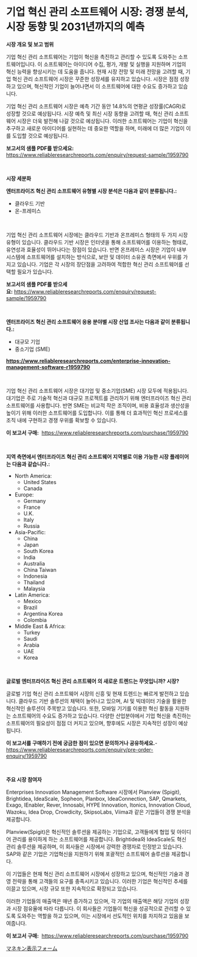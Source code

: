 <p><h1>기업 혁신 관리 소프트웨어 시장: 경쟁 분석, 시장 동향 및 2031년까지의 예측</h1></p><p><strong>시장 개요 및 보고 범위</strong></p>
<p><p>기업 혁신 관리 소프트웨어는 기업이 혁신을 촉진하고 관리할 수 있도록 도와주는 소프트웨어입니다. 이 소프트웨어는 아이디어 수집, 평가, 개발 및 실행을 지원하며 기업의 혁신 능력을 향상시키는 데 도움을 줍니다. 현재 시장 전망 및 미래 전망을 고려할 때, 기업 혁신 관리 소프트웨어 시장은 꾸준한 성장세를 유지하고 있습니다. 시장은 점점 성장하고 있으며, 혁신적인 기업이 늘어나면서 이 소프트웨어에 대한 수요도 증가하고 있습니다. </p><p>기업 혁신 관리 소프트웨어 시장은 예측 기간 동안 14.8%의 연평균 성장률(CAGR)로 성장할 것으로 예상됩니다. 시장 예측 및 최신 시장 동향을 고려할 때, 혁신 관리 소프트웨어 시장은 더욱 발전해 나갈 것으로 예상됩니다. 이러한 소프트웨어는 기업이 혁신을 추구하고 새로운 아이디어를 실현하는 데 중요한 역할을 하며, 미래에 더 많은 기업이 이를 도입할 것으로 예상됩니다.</p></p>
<p><strong>보고서의 샘플 PDF를 받으세요:</strong> <a href="https://www.reliableresearchreports.com/enquiry/request-sample/1959790">https://www.reliableresearchreports.com/enquiry/request-sample/1959790</a></p>
<p>&nbsp;</p>
<p><strong>시장 세분화</strong></p>
<p><strong>엔터프라이즈 혁신 관리 소프트웨어 유형별 시장 분석은 다음과 같이 분류됩니다.:</strong></p>
<p><ul><li>클라우드 기반</li><li>온-프레미스</li></ul></p>
<p>&nbsp;</p>
<p><p>기업 혁신 관리 소프트웨어 시장에는 클라우드 기반과 온프레미스 형태의 두 가지 시장 유형이 있습니다. 클라우드 기반 시장은 인터넷을 통해 소프트웨어를 이용하는 형태로, 유연성과 효율성이 뛰어나다는 장점이 있습니다. 반면 온프레미스 시장은 기업이 내부 시스템에 소프트웨어를 설치하는 방식으로, 보안 및 데이터 소유권 측면에서 우위를 가지고 있습니다. 기업은 각 시장의 장단점을 고려하여 적합한 혁신 관리 소프트웨어를 선택할 필요가 있습니다.</p></p>
<p><strong>보고서의 샘플 PDF를 받으세요:</strong>&nbsp;<a href="https://www.reliableresearchreports.com/enquiry/request-sample/1959790">https://www.reliableresearchreports.com/enquiry/request-sample/1959790</a></p>
<p>&nbsp;</p>
<p><strong> 엔터프라이즈 혁신 관리 소프트웨어 응용 분야별 시장 산업 조사는 다음과 같이 분류됩니다.:</strong></p>
<p><ul><li>대규모 기업</li><li>중소기업 (SME)</li></ul></p>
<p><strong><a href="https://www.reliableresearchreports.com/enterprise-innovation-management-software-r1959790">https://www.reliableresearchreports.com/enterprise-innovation-management-software-r1959790</a></strong></p>
<p>&nbsp;</p>
<p><p>기업 혁신 관리 소프트웨어 시장은 대기업 및 중소기업(SME) 시장 모두에 적용됩니다. 대기업은 주로 기술적 혁신과 대규모 프로젝트를 관리하기 위해 엔터프라이즈 혁신 관리 소프트웨어를 사용합니다. 반면 SME는 비교적 작은 조직이며, 비용 효율성과 생산성을 높이기 위해 이러한 소프트웨어를 도입합니다. 이를 통해 더 효과적인 혁신 프로세스를 조직 내에 구현하고 경쟁 우위를 확보할 수 있습니다.</p></p>
<p><strong>이 보고서 구매:</strong>&nbsp; <a href="https://www.reliableresearchreports.com/purchase/1959790">https://www.reliableresearchreports.com/purchase/1959790</a></p>
<p>&nbsp;</p>
<p><strong>지역 측면에서 엔터프라이즈 혁신 관리 소프트웨어 지역별로 이용 가능한 시장 플레이어는 다음과 같습니다.:</strong></p>
<p><ul>
    <li>
        North America:
        <ul>
            <li>United States</li>
            <li>Canada</li>
        </ul>
    </li>
    <li>
        Europe:
        <ul>
            <li>Germany</li>
            <li>France</li>
            <li>U.K.</li>
            <li>Italy</li>
            <li>Russia</li>
        </ul>
    </li>
    <li>
        Asia-Pacific:
        <ul>
            <li>China</li>
            <li>Japan</li>
            <li>South Korea</li>
            <li>India</li>
            <li>Australia</li>
            <li>China Taiwan</li>
            <li>Indonesia</li>
            <li>Thailand</li>
            <li>Malaysia</li>
        </ul>
    </li>
    <li>
        Latin America:
        <ul>
            <li>Mexico</li>
            <li>Brazil</li>
            <li>Argentina Korea</li>
            <li>Colombia</li>
        </ul>
    </li>
    <li>
        Middle East & Africa:
        <ul>
            <li>Turkey</li>
            <li>Saudi</li>
            <li>Arabia</li>
            <li>UAE</li>
            <li>Korea</li>
        </ul>
    </li>
    </ul></p>
<p>&nbsp;</p>
<p><strong>글로벌 엔터프라이즈 혁신 관리 소프트웨어 의 새로운 트렌드는 무엇입니까? 시장?</strong></p>
<p><p>글로벌 기업 혁신 관리 소프트웨어 시장의 신흥 및 현재 트렌드는 빠르게 발전하고 있습니다. 클라우드 기반 솔루션의 채택이 늘어나고 있으며, AI 및 빅데이터 기술을 활용한 혁신적인 솔루션이 주목받고 있습니다. 또한, 모바일 기기를 이용한 혁신 활동을 지원하는 소프트웨어의 수요도 증가하고 있습니다. 다양한 산업분야에서 기업 혁신을 촉진하는 소프트웨어의 필요성이 점점 더 커지고 있으며, 향후에도 시장은 지속적인 성장이 예상됩니다.</p></p>
<p><strong>이 보고서를 구매하기 전에 궁금한 점이 있으면 문의하거나 공유하세요.</strong>- <a href="https://www.reliableresearchreports.com/enquiry/pre-order-enquiry/1959790">https://www.reliableresearchreports.com/enquiry/pre-order-enquiry/1959790</a></p>
<p>&nbsp;</p>
<p><strong>주요 시장 참여자</strong></p>
<p><p>Enterprises Innovation Management Software 시장에서 Planview (Spigit), Brightidea, IdeaScale, Sopheon, Planbox, IdeaConnection, SAP, Qmarkets, Exago, IEnabler, Rever, Innosabi, HYPE Innovation, Itonics, Innovation Cloud, Wazoku, Idea Drop, Crowdicity, SkipsoLabs, Viima과 같은 기업들이 경쟁 분석을 제공합니다. </p><p>Planview(Spigit)은 혁신적인 솔루션을 제공하는 기업으로, 고객들에게 협업 및 아이디어 관리를 용이하게 하는 소프트웨어를 제공합니다. Brightidea와 IdeaScale도 혁신 관리 솔루션을 제공하며, 이 회사들은 시장에서 강력한 경쟁자로 인정받고 있습니다. SAP와 같은 기업은 기업혁신을 지원하기 위해 포괄적인 소프트웨어 솔루션을 제공합니다.</p><p>이 기업들은 현재 혁신 관리 소프트웨어 시장에서 성장하고 있으며, 혁신적인 기술과 경영 전략을 통해 고객들의 요구를 충족시키고 있습니다. 이러한 기업은 혁신적인 추세를 이끌고 있으며, 시장 규모 또한 지속적으로 확장되고 있습니다.</p><p>이러한 기업들의 매출액은 매년 증가하고 있으며, 각 기업의 매출액은 해당 기업의 성장과 시장 점유율에 따라 다릅니다. 이 회사들은 기업들이 혁신을 성공적으로 관리할 수 있도록 도와주는 역할을 하고 있으며, 이는 시장에서 선도적인 위치를 차지하고 있음을 보여줍니다.</p></p>
<p><strong>이 보고서 구매:</strong>&nbsp;&nbsp;<a href="https://www.reliableresearchreports.com/purchase/1959790">https://www.reliableresearchreports.com/purchase/1959790</a></p>
<p><p><a href="https://github.com/ksxzwxabcuynh011/Market-Research-Report-List-1/blob/main/165339818698.md">マネキン表示フォーム</a></p></p>
